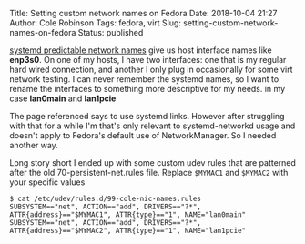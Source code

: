 Title: Setting custom network names on Fedora
Date: 2018-10-04 21:27
Author: Cole Robinson
Tags: fedora, virt
Slug: setting-custom-network-names-on-fedora
Status: published

[systemd predictable network names](https://www.freedesktop.org/wiki/Software/systemd/PredictableNetworkInterfaceNames/) give us host interface names like **enp3s0**. On one of my hosts, I have two interfaces: one that is my regular hard wired connection, and another I only plug in occasionally for some virt network testing. I can never remember the systemd names, so I want to rename the interfaces to something more descriptive for my needs. in my case **lan0main** and **lan1pcie**

The page referenced says to use systemd links. However after struggling with that for a while I'm that's only relevant to systemd-networkd usage and doesn't apply to Fedora's default use of NetworkManager. So I needed another way.

Long story short I ended up with some custom udev rules that are patterned after the old 70-persistent-net.rules file. Replace `$MYMAC1` and `$MYMAC2` with your specific values


```console
$ cat /etc/udev/rules.d/99-cole-nic-names.rules
SUBSYSTEM=="net", ACTION=="add", DRIVERS=="?*", ATTR{address}=="$MYMAC1", ATTR{type}=="1", NAME="lan0main"
SUBSYSTEM=="net", ACTION=="add", DRIVERS=="?*", ATTR{address}=="$MYMAC2", ATTR{type}=="1", NAME="lan1pcie"
```
